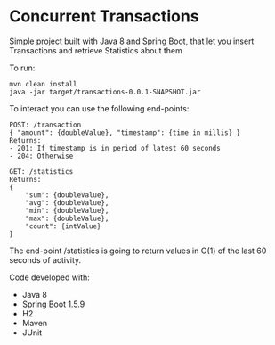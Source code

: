 # Concurrent Transactions

Simple project built with Java 8 and Spring Boot, that let you insert Transactions and retrieve Statistics about them

To run:
```
mvn clean install
java -jar target/transactions-0.0.1-SNAPSHOT.jar 
```

To interact you can use the following end-points:
```
POST: /transaction
{ "amount": {doubleValue}, "timestamp": {time in millis} }
Returns: 
- 201: If timestamp is in period of latest 60 seconds
- 204: Otherwise

GET: /statistics
Returns: 
{ 
    "sum": {doubleValue}, 
    "avg": {doubleValue}, 
    "min": {doubleValue}, 
    "max": {doubleValue}, 
    "count": {intValue} 
}
```

The end-point /statistics is going to return values in O(1) of the last 60 seconds of activity. 

Code developed with:
 - Java 8
 - Spring Boot 1.5.9
 - H2
 - Maven
 - JUnit